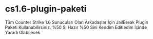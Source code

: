 # cs1.6-plugin-paketi
Tüm Counter Strike 1.6 Sunucuları Olan Arkadaşlar İçin JailBreak Plugin Paketi Kullanabilirsiniz. %50 Si Hazır %50 Sini Kendim Editledim İçinde Yararlı Olabilecek

